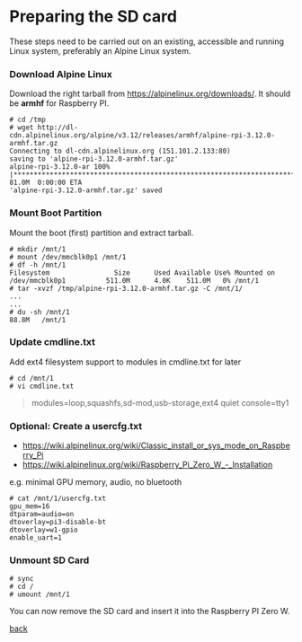 # Preparing the SD card 
These steps need to be carried out on an existing, accessible and running Linux system, preferably an Alpine Linux system.

### Download Alpine Linux

Download the right tarball from https://alpinelinux.org/downloads/.  It should be **armhf** for Raspberry PI.

```
# cd /tmp
# wget http://dl-cdn.alpinelinux.org/alpine/v3.12/releases/armhf/alpine-rpi-3.12.0-armhf.tar.gz
Connecting to dl-cdn.alpinelinux.org (151.101.2.133:80)
saving to 'alpine-rpi-3.12.0-armhf.tar.gz'
alpine-rpi-3.12.0-ar 100% |*******************************************************************************| 81.0M  0:00:00 ETA
'alpine-rpi-3.12.0-armhf.tar.gz' saved
```

### Mount Boot Partition

Mount the boot (first) partition and extract tarball.

```
# mkdir /mnt/1
# mount /dev/mmcblk0p1 /mnt/1
# df -h /mnt/1
Filesystem                Size      Used Available Use% Mounted on
/dev/mmcblk0p1          511.0M      4.0K    511.0M   0% /mnt/1
# tar -xvzf /tmp/alpine-rpi-3.12.0-armhf.tar.gz -C /mnt/1/
...
...
# du -sh /mnt/1
88.8M   /mnt/1
```

### Update cmdline.txt

Add ext4 filesystem support to modules in cmdline.txt for later

```
# cd /mnt/1
# vi cmdline.txt
```

> modules=loop,squashfs,sd-mod,usb-storage,ext4 quiet console=tty1


### Optional: Create a usercfg.txt

* https://wiki.alpinelinux.org/wiki/Classic_install_or_sys_mode_on_Raspberry_Pi
* https://wiki.alpinelinux.org/wiki/Raspberry_Pi_Zero_W_-_Installation

e.g. minimal GPU memory, audio, no bluetooth

```
# cat /mnt/1/usercfg.txt
gpu_mem=16
dtparam=audio=on
dtoverlay=pi3-disable-bt
dtoverlay=w1-gpio
enable_uart=1
```

### Unmount SD Card

```
# sync
# cd /
# umount /mnt/1
```


You can now remove the SD card and insert it into the Raspberry PI Zero W.


[back](https://github.com/lehmanjo/doc-alpine-linux-raspberry-pi-zero-w/blob/master/README.md)

